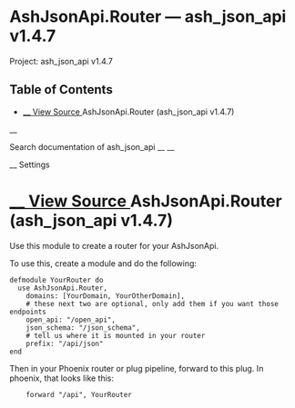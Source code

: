 # AshJsonApi.Router — ash_json_api v1.4.7

Project: ash_json_api v1.4.7

## Table of Contents

- [ __ View Source ](external_link) AshJsonApi.Router (ash_json_api v1.4.7)

__

Search documentation of ash_json_api __ __

__ Settings

#  [ __ View Source ](external_link) AshJsonApi.Router (ash_json_api v1.4.7)

Use this module to create a router for your AshJsonApi.

To use this, create a module and do the following:
    
    
    defmodule YourRouter do
      use AshJsonApi.Router,
        domains: [YourDomain, YourOtherDomain],
        # these next two are optional, only add them if you want those endpoints
        open_api: "/open_api",
        json_schema: "/json_schema",
        # tell us where it is mounted in your router
        prefix: "/api/json"
    end

Then in your Phoenix router or plug pipeline, forward to this plug. In phoenix, that looks like this:
    
    
        forward "/api", YourRouter
